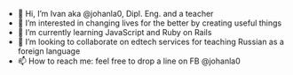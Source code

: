 - 👋 Hi, I’m Ivan aka @johanla0, Dipl. Eng. and a teacher
- 👀 I’m interested in changing lives for the better by creating useful things
- 🌱 I’m currently learning JavaScript  and Ruby on Rails
- 💞️ I’m looking to collaborate on edtech services for teaching Russian as a foreign language
- 📫 How to reach me: feel free to drop a line on FB @johanla0
